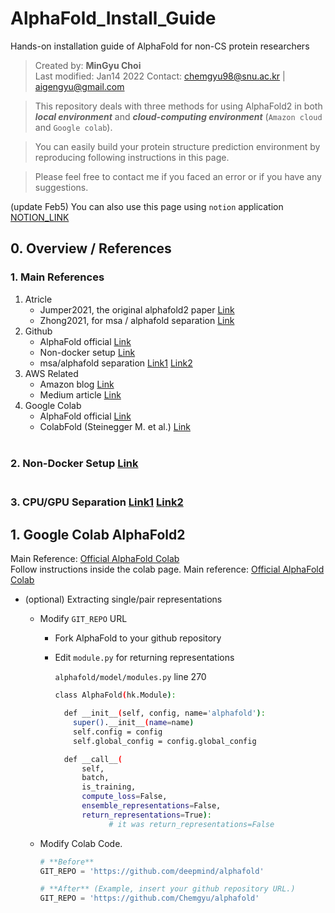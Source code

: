 # AlphaFold_Install_Guide
Hands-on installation guide of AlphaFold for non-CS protein researchers

> Created by: **MinGyu Choi** <br>
Last modified: Jan14 2022
Contact: chemgyu98@snu.ac.kr | aigengyu@gmail.com

> This repository deals with three methods for using AlphaFold2 in both ***local environment*** and ***cloud-computing environment*** (`Amazon cloud` and `Google colab`).

> You can easily build your protein structure prediction environment by reproducing following instructions in this page.

> Please feel free to contact me if you faced an error or if you have any suggestions.

(update Feb5) You can also use this page using `notion` application [NOTION_LINK](https://helpful-longan-258.notion.site/AlphaFold2-Setup-Guide-1fc268d4deaf4108b9aa368f2f6dc585)


## 0. Overview / References
### 1. Main References
1) Atricle <br>
    - Jumper2021, the original alphafold2 paper [Link](https://www.nature.com/articles/s41586-021-03819-2.pdf) <br>
    - Zhong2021, for msa / alphafold separation [Link](https://arxiv.org/pdf/2111.06340.pdf) <br>
2) Github <br>
    - AlphaFold official [Link](https://github.com/deepmind/alphafold) <br>
    - Non-docker setup [Link](https://github.com/kalininalab/alphafold_non_docker) <br>
    - msa/alphafold separation [Link1](https://github.com/Zuricho/ParallelFold) [Link2](https://github.com/SJTU-HPC/ParaFold) <br>
3) AWS Related <br>
    - Amazon blog [Link](https://aws.amazon.com/ko/blogs/machine-learning/run-alphafold-v2-0-on-amazon-ec2/) <br>
    - Medium article [Link](https://medium.com/proteinqure/alphafold-quickstart-on-aws-9ba20692c98e) <br>
4) Google Colab <br>
    - AlphaFold official [Link](https://colab.research.google.com/github/deepmind/alphafold/blob/main/notebooks/AlphaFold.ipynb) <br>
    - ColabFold (Steinegger M. et al.) [Link](https://colab.research.google.com/github/sokrypton/ColabFold/blob/main/AlphaFold2.ipynb) <br><br>
### 2. Non-Docker Setup [Link](https://github.com/kalininalab/alphafold_non_docker) <br><br>
### 3. CPU/GPU Separation [Link1](https://github.com/Zuricho/ParallelFold) [Link2](https://github.com/SJTU-HPC/ParaFold) <br>

## 1. Google Colab AlphaFold2
Main Reference: [Official AlphaFold Colab](https://colab.research.google.com/github/deepmind/alphafold/blob/main/notebooks/AlphaFold.ipynb) <br>
Follow instructions inside the colab page.
Main reference: [Official AlphaFold Colab](https://www.notion.so/AlphaFold2-Setup-Guide-1fc268d4deaf4108b9aa368f2f6dc585)

- (optional) Extracting single/pair representations
    - Modify `GIT_REPO` URL
        - Fork AlphaFold to your github repository
        - Edit `module.py` for returning representations
            
            `alphafold/model/modules.py` line 270
            
            ```bash
            class AlphaFold(hk.Module):
            
              def __init__(self, config, name='alphafold'):
                super().__init__(name=name)
                self.config = config
                self.global_config = config.global_config
            
              def __call__(
                  self,
                  batch,
                  is_training,
                  compute_loss=False,
                  ensemble_representations=False,
                  return_representations=True):
            			# it was return_representations=False 
            ```
            
    - Modify Colab Code.
        
        ```python
        # **Before**
        GIT_REPO = 'https://github.com/deepmind/alphafold'
        
        # **After** (Example, insert your github repository URL.)
        GIT_REPO = 'https://github.com/Chemgyu/alphafold'
        ```
